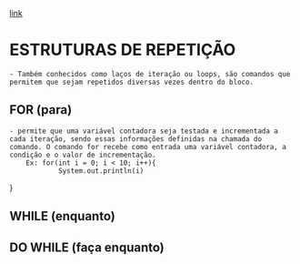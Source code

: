 [link](http://diegomariano.com/lacos-de-repeticao-2/)

# ESTRUTURAS DE REPETIÇÃO
    - Também conhecidos como laços de iteração ou loops, são comandos que permitem que sejam repetidos diversas vezes dentro do bloco.

## FOR (para)
    - permite que uma variável contadora seja testada e incrementada a cada iteração, sendo essas informações definidas na chamada do comando. O comando for recebe como entrada uma variável contadora, a condição e o valor de incrementação.
        Ex: for(int i = 0; i < 10; i++){
	            System.out.println(i)
}

## WHILE (enquanto)

## DO WHILE (faça enquanto)
